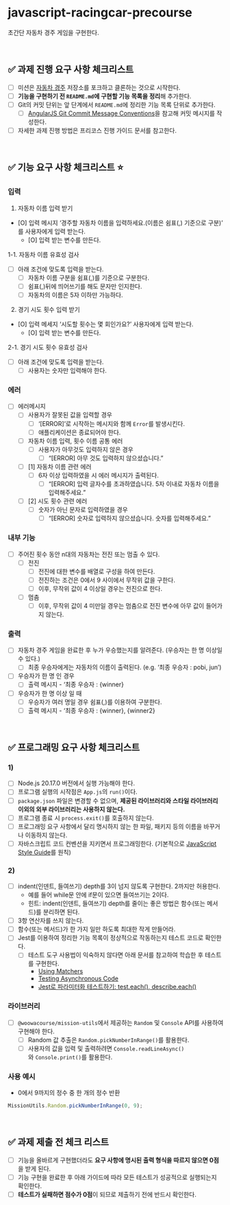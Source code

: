 # javascript-racingcar-precourse

초간단 자동차 경주 게임을 구현한다.

<br/>

## **✅ 과제 진행 요구 사항 체크리스트**

- [ ]  미션은 [자동차 경주](https://github.com/woowacourse-precourse/javascript-racingcar-7) 저장소를 포크하고 클론하는 것으로 시작한다.
- [ ]  **기능을 구현하기 전 `README.md`에 구현할 기능 목록을 정리**해 추가한다.
- [ ]  Git의 커밋 단위는 앞 단계에서 `README.md`에 정리한 기능 목록 단위로 추가한다.
    - [ ]  [AngularJS Git Commit Message Conventions](https://gist.github.com/stephenparish/9941e89d80e2bc58a153)을 참고해 커밋 메시지를 작성한다.
- [ ]  자세한 과제 진행 방법은 프리코스 진행 가이드 문서를 참고한다.

<br/>

## **✅** 기능 요구 사항 체크리스트 ⭐️

### 입력

1. 자동차 이름 입력 받기
- [O]  입력 메시지 ‘경주할 자동차 이름을 입력하세요.(이름은 쉼표(,) 기준으로 구분)’ 를 사용자에게 입력 받는다.
    - [O]  입력 받는 변수를 만든다.

1-1. 자동차 이름 유효성 검사
- [ ]  아래 조건에 맞도록 입력을 받는다. 
    - [ ]  자동차 이름 구분을 쉼표(,)를 기준으로 구분한다.
    - [ ]  쉼표(,)뒤에 띄어쓰기를 해도 문자만 인지한다.
    - [ ]  자동차의 이름은 5자 이하만 가능하다.
    
2. 경기 시도 횟수 입력 받기 
- [O]  입력 메세지 ‘시도할 횟수는 몇 회인가요?’  사용자에게 입력 받는다.
    - [O]  입력 받는 변수를 만든다.

2-1. 경기 시도 횟수 유효성 검사
- [ ]  아래 조건에 맞도록 입력을 받는다.
    - [ ]  사용자는 숫자만 입력해야 한다.

### 에러

- [ ]  에러메시지
    - [ ]  사용자가 잘못된 값을 입력할 경우
        - [ ]  ‘[ERROR]’로 시작하는 메시지와 함께 `Error`를 발생시킨다.
        - [ ]  애플리케이션은 종료되어야 한다.
    - [ ]  자동차 이름 입력, 횟수 이름 공통 에러
        - [ ]  사용자가 아무것도 입력하지 않은 경우
            - [ ]  “[ERROR] 아무 것도 입력하지 않으셨습니다.”
    
    - [ ]  [1] 자동차 이름 관련 에러
        - [ ]  6자 이상 입력하였을 시 에러 메시지가 출력된다.
            - [ ]  “[ERROR] 입력 글자수를 초과하였습니다. 5자 이내로 자동차 이름을 입력해주세요.”
    - [ ]  [2] 시도 횟수 관련 에러
        - [ ]  숫자가 아닌 문자로 입력하였을 경우
            - [ ]  “[ERROR] 숫자로 입력하지 않으셨습니다. 숫자를 입력해주세요.”

### 내부 기능

- [ ]  주어진 횟수 동안 n대의 자동차는 전진 또는 멈출 수 있다.
    - [ ]  전진
        - [ ]  전진에 대한 변수를 배열로 구성을 하여 만든다.
        - [ ]  전진하는 조건은 0에서 9 사이에서 무작위 값을 구한다.
        - [ ]  이후, 무작위 값이 4 이상일 경우는 전진으로 한다.
    - [ ]  멈춤
        - [ ]  이후, 무작위 값이 4 미만일 경우는 멈춤으로 전진 변수에 아무 값이 들어가지 않는다.

### 출력

- [ ]  자동차 경주 게임을 완료한 후 누가 우승했는지를 알려준다. (우승자는 한 명 이상일 수 있다.)
    - [ ]  최종 우승자에게는 자동차의 이름이 출력된다. (e.g. ‘최종 우승자 : pobi, jun’)
- [ ]  우승자가 한 명 인 경우
    - [ ]  출력 메시지 - ‘최종 우승자 : {winner}
- [ ]  우승자가 한 명 이상 일 때
    - [ ]  우승자가 여러 명일 경우 쉼표(,)를 이용하여 구분한다.
    - [ ]  출력 메시지 - ‘최종 우승자 : {winner}, {winner2}

<br/>

## **✅** 프로그래밍 요구  사항 체크리스트

### **1)**

- [ ]  Node.js 20.17.0 버전에서 실행 가능해야 한다.
- [ ]  프로그램 실행의 시작점은 `App.js`의 `run()`이다.
- [ ]  `package.json` 파일은 변경할 수 없으며, **제공된 라이브러리와 스타일 라이브러리 이외의 외부 라이브러리는 사용하지 않는다.**
- [ ]  프로그램 종료 시 `process.exit()`를 호출하지 않는다.
- [ ]  프로그래밍 요구 사항에서 달리 명시하지 않는 한 파일, 패키지 등의 이름을 바꾸거나 이동하지 않는다.
- [ ]  자바스크립트 코드 컨벤션을 지키면서 프로그래밍한다. (기본적으로 [JavaScript Style Guide](https://github.com/woowacourse/woowacourse-docs/tree/main/styleguide/javascript)를 원칙)

### **2)**

- [ ]  indent(인덴트, 들여쓰기) depth를 3이 넘지 않도록 구현한다. 2까지만 허용한다.
    - 예를 들어 while문 안에 if문이 있으면 들여쓰기는 2이다.
    - 힌트: indent(인덴트, 들여쓰기) depth를 줄이는 좋은 방법은 함수(또는 메서드)를 분리하면 된다.
- [ ]  3항 연산자를 쓰지 않는다.
- [ ]  함수(또는 메서드)가 한 가지 일만 하도록 최대한 작게 만들어라.
- [ ]  Jest를 이용하여 정리한 기능 목록이 정상적으로 작동하는지 테스트 코드로 확인한다.
    - [ ]  테스트 도구 사용법이 익숙하지 않다면 아래 문서를 참고하여 학습한 후 테스트를 구현한다.
        - [Using Matchers](https://jestjs.io/docs/using-matchers)
        - [Testing Asynchronous Code](https://jestjs.io/docs/asynchronous)
        - [Jest로 파라미터화 테스트하기: test.each(), describe.each()](https://www.daleseo.com/jest-each)

### **라이브러리**

- [ ]  `@woowacourse/mission-utils`에서 제공하는 `Random` 및 `Console` API를 사용하여 구현해야 한다.
    - [ ]  Random 값 추출은 `Random.pickNumberInRange()`를 활용한다.
    - [ ]  사용자의 값을 입력 및 출력하려면 `Console.readLineAsync()`와 `Console.print()`를 활용한다.

### **사용 예시**

- 0에서 9까지의 정수 중 한 개의 정수 반환

```jsx
MissionUtils.Random.pickNumberInRange(0, 9);
```

<br/>

## **✅ 과제 제출 전 체크 리스트**

- [ ]  기능을 올바르게 구현했더라도 **요구 사항에 명시된 출력 형식을 따르지 않으면 0점**을 받게 된다.
- [ ]  기능 구현을 완료한 후 아래 가이드에 따라 모든 테스트가 성공적으로 실행되는지 확인한다.
- [ ]  **테스트가 실패하면 점수가 0점**이 되므로 제출하기 전에 반드시 확인한다.